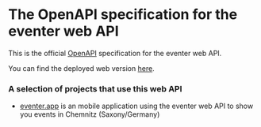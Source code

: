 # The OpenAPI specification for the eventer web API

This is the official [OpenAPI](https://spec.openapis.org/oas/v3.0.2) specification for the eventer web API.

You can find the deployed web version [here](https://apidoc.eventer.app/).

### A selection of projects that use this web API
- [eventer.app](https://eventer.app) is an mobile application using the eventer web API to show you events in Chemnitz (Saxony/Germany)
